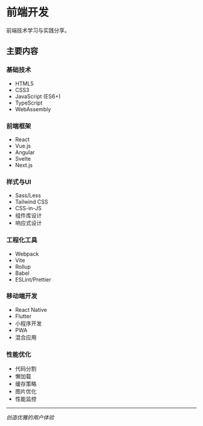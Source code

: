 # 前端开发

前端技术学习与实践分享。

## 主要内容

### 基础技术
- HTML5
- CSS3
- JavaScript (ES6+)
- TypeScript
- WebAssembly

### 前端框架
- React
- Vue.js
- Angular
- Svelte
- Next.js

### 样式与UI
- Sass/Less
- Tailwind CSS
- CSS-in-JS
- 组件库设计
- 响应式设计

### 工程化工具
- Webpack
- Vite
- Rollup
- Babel
- ESLint/Prettier

### 移动端开发
- React Native
- Flutter
- 小程序开发
- PWA
- 混合应用

### 性能优化
- 代码分割
- 懒加载
- 缓存策略
- 图片优化
- 性能监控

---

*创造优雅的用户体验*